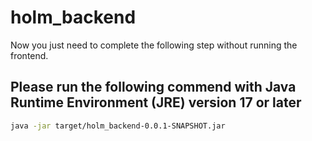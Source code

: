# holm_backend

Now you just need to complete the following step without running the frontend.

## Please run the following commend with Java Runtime Environment (JRE) version 17 or later

```sh
java -jar target/holm_backend-0.0.1-SNAPSHOT.jar
```

